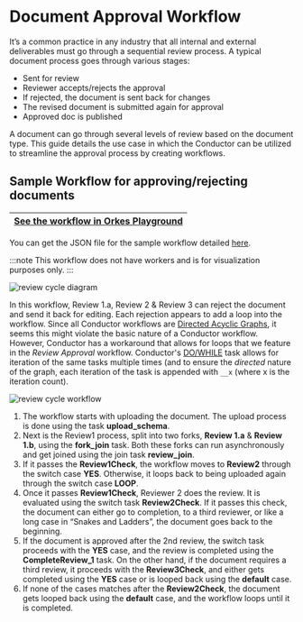 
# Document Approval Workflow

It’s a common practice in any industry that all internal and external deliverables must go through a sequential review process. A typical document process goes through various stages:

* Sent for review
* Reviewer accepts/rejects the approval
* If rejected, the document is sent back for changes
* The revised document is submitted again for approval
* Approved doc is published

A document can go through several levels of review based on the document type. This guide details the use case in which the Conductor can be utilized to streamline the approval process by creating workflows.

## Sample Workflow for approving/rejecting documents


|[See the workflow in Orkes Playground](https://play.orkes.io/workflowDef/document_approval_test)|
|---|

You can get the JSON file for the sample workflow detailed [here](https://github.com/conductor-sdk/conductor-examples/blob/main/document_approvals/review_approval.json).

:::note
This workflow does not have workers and is for visualization purposes only.
:::

![review cycle diagram](https://raw.githubusercontent.com/conductor-sdk/conductor-examples/main/document_approvals/images/review_cycle.png)

In this workflow, Review 1.a, Review 2 & Review 3 can reject the document and send it back for editing. Each rejection appears to add a loop into the workflow. Since all Conductor workflows are [Directed Acyclic Graphs](https://orkes.io/content/docs/reference-docs/directed-acyclic-graph), it seems this might violate the basic nature of a Conductor workflow. However, Conductor has a workaround that allows for loops that we feature in the _Review Approval_ workflow. Conductor's [DO/WHILE](https://orkes.io/content/docs/reference-docs/do-while-task) task allows for iteration of the same tasks multiple times (and to ensure the _directed_ nature of the graph, each iteration of the task is appended with `__x` (where x is the iteration count).

![review cycle workflow](https://raw.githubusercontent.com/conductor-sdk/conductor-examples/main/document_approvals/images/approval_workflow.jpg)

1. The workflow starts with uploading the document. The upload process is done using the task **upload_schema**.
2. Next is the Review1 process, split into two forks, **Review 1.a** & **Review 1.b**, using the **fork_join** task. Both these forks can run asynchronously and get joined using the join task **review_join**.
3. If it passes the **Review1Check**, the workflow moves to **Review2** through the switch case **YES**. Otherwise, it loops back to being uploaded again through the switch case **LOOP**. 
4. Once it passes **Review1Check**, Reviewer 2 does the review. It is evaluated using the switch task **Review2Check**. If it passes this check, the document can either go to completion, to a third reviewer, or like a long case in “Snakes and Ladders”, the document goes back to the beginning.
5. If the document is approved after the 2nd review, the switch task proceeds with the **YES** case, and the review is completed using the **CompleteReview_1** task. On the other hand, if the document requires a third review, it proceeds with the **Review3Check**, and either gets completed using the **YES** case or is looped back using the **default** case.
6. If none of the cases matches after the **Review2Check**, the document gets looped back using the **default** case, and the workflow loops until it is completed.